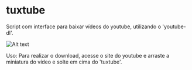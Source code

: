 # tuxtube
Script com interface para baixar vídeos do youtube, utilizando o 'youtube-dl'.

![Alt text](https://github.com/shellscriptx/tuxtube/blob/master/screenshot.png "tuxtube.sh")

Uso:
  Para realizar o download, acesse o site do youtube e arraste a miniatura do vídeo e solte em cima do 'tuxtube'.
